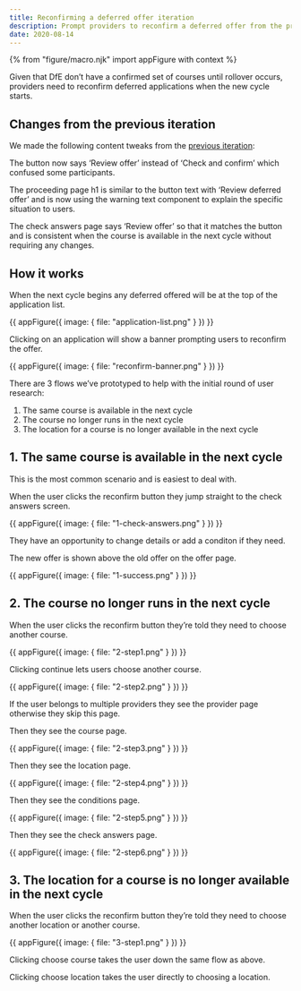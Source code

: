 ```yaml
---
title: Reconfirming a deferred offer iteration
description: Prompt providers to reconfirm a deferred offer from the previous cycle
date: 2020-08-14
---
```


{% from "figure/macro.njk" import appFigure with context %}

Given that DfE don’t have a confirmed set of courses until rollover occurs, providers need to reconfirm deferred applications when the new cycle starts.

## Changes from the previous iteration

We made the following content tweaks from the [previous iteration](/manage-teacher-training-applications/reconfirming-a-deferred-application/):

The button now says ‘Review offer’ instead of ‘Check and confirm’ which confused some participants.

The proceeding page h1 is similar to the button text with ‘Review deferred offer’ and is now using the warning text component to explain the specific situation to users.

The check answers page says ‘Review offer’ so that it matches the button and is consistent when the course is available in the next cycle without requiring any changes.

## How it works

When the next cycle begins any deferred offered will be at the top of the application list.

{{ appFigure({
  image: {
    file: "application-list.png"
  }
}) }}

Clicking on an application will show a banner prompting users to reconfirm the offer.

{{ appFigure({
  image: {
    file: "reconfirm-banner.png"
  }
}) }}

There are 3 flows we’ve prototyped to help with the initial round of user research:

1. The same course is available in the next cycle
2. The course no longer runs in the next cycle
3. The location for a course is no longer available in the next cycle

## 1. The same course is available in the next cycle

This is the most common scenario and is easiest to deal with.

When the user clicks the reconfirm button they jump straight to the check answers screen.

{{ appFigure({
  image: {
    file: "1-check-answers.png"
  }
}) }}

They have an opportunity to change details or add a conditon if they need.

The new offer is shown above the old offer on the offer page.

{{ appFigure({
  image: {
    file: "1-success.png"
  }
}) }}

## 2. The course no longer runs in the next cycle

When the user clicks the reconfirm button they’re told they need to choose another course.

{{ appFigure({
  image: {
    file: "2-step1.png"
  }
}) }}

Clicking continue lets users choose another course.

{{ appFigure({
  image: {
    file: "2-step2.png"
  }
}) }}

If the user belongs to multiple providers they see the provider page otherwise they skip this page.

Then they see the course page.

{{ appFigure({
  image: {
    file: "2-step3.png"
  }
}) }}

Then they see the location page.

{{ appFigure({
  image: {
    file: "2-step4.png"
  }
}) }}

Then they see the conditions page.

{{ appFigure({
  image: {
    file: "2-step5.png"
  }
}) }}

Then they see the check answers page.

{{ appFigure({
  image: {
    file: "2-step6.png"
  }
}) }}

## 3. The location for a course is no longer available in the next cycle

When the user clicks the reconfirm button they’re told they need to choose another location or another course.

{{ appFigure({
  image: {
    file: "3-step1.png"
  }
}) }}

Clicking choose course takes the user down the same flow as above.

Clicking choose location takes the user directly to choosing a location.
